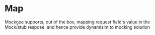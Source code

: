 # Map

Mockgee supports, out of the box, mapping request field's value in the Mock/stub respose, and hence provide dynamisim to mocking solution